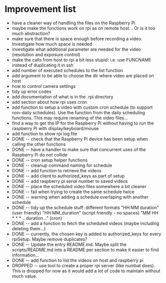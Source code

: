 # Improvement list

* have a cleaner way of handling the files on the Raspberry Pi
* maybe make the functions work on rpi as on remote host... Or is it too much abstraction?
* make sure that there is space enough before recording a video. Investigate how much space is needed
* investigate what additional parameter are needed for the video (resolution and exposure control)
* make the calls from host to rpi a bit less stupid: i.e. use FUNCNAME instead of duplicating it in ssh
* add number of executed schedules to the list function
* add argument to be able to choose the dir where video are placed on host
* how to control camera settings
* tidy up error codes
* add documentation of what is in the .rpi directory
* add section about how rpi uses cron
* add function to setup a video with custom cron schedule (to support non-daily schedules). Use the function from the daily scheduling functions. This may require renaming of the video files...
* find a way to get the IP for the Raspberry Pi without having to run the raspberry Pi with display/keyboard/mouse
* add function to show rpi log file
* DONE -- check that the Raspberry Pi device has been setup when calling the other functions
* DONE -- have a handler to make sure that concurrent uses of the Raspberry Pi do not collide
* DONE -- cron setup helper functions
* DONE -- cleanup command naming for schedule
* DONE -- add function to retrieve the videos
* DONE -- add client to authorized_keys as part of setup
* DONE -- add raspberry pi serial number to saved videos
* DONE -- place the scheduled video files somewhere a bit cleaner
* DONE -- fail when trying to create the same schedule twice
* DONE -- warning when adding a schedule overlaping with another schedule
* DONE -- tidy up the schedule stuff: different formats "HH:MM duration" (user friendly) "HH:MM_duration" (script friendly - no spaces) "MM HH * * * ...duration..." (cron)
* DONE -- add a function to fetch the scheduled videos (maybe including deleting them...)
* DONE -- currently, the chosen key is added to authorized_keys for every rpiSetup. Maybe remove duplicates?
* DONE -- Update the entry README.md. Maybe split the scripts/README.md into a README per section to make it easier to find information...
* DONE -- add function to list the videos on host and raspberry pi
* DROPPED -- use tool to create a proper rpi server (like numbat does). This is dropped for now as it would add a lot of code to maintain without much value.
